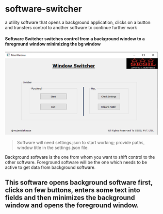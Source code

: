 # software-switcher

a utility software that opens a background application, clicks on a button and transfers control to another software to continue further work


#### Software Switcher switches control from a background window to a foreground window minimizing the bg window

![Software Interface](https://github.com/mujeebishaque/software-switcher/blob/master/snapshot.png)


> Software will need settings.json to start working; provide paths, window title in the settings.json file.

Background software is the one from whom you want to shift control to the other software. Foreground software will be the one which needs to be active to get data from background software.


This software opens background software first, clicks on few buttons, enters some text into fields and then minimizes the background window and opens the foreground window.
--
